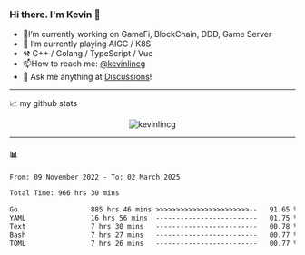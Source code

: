 ### Hi there. I'm Kevin 👋

- 🔭I’m currently working on GameFi, BlockChain, DDD, Game Server
- 🌱 I’m currently playing AIGC / K8S
-   :hammer_and_pick: C++ / Golang / TypeScript / Vue
- 📫How to reach me: [@kevinlincg](https://twitter.com/kevinlincg) 
-   :thought_balloon: Ask me anything at [Discussions](https://github.com/kevinlincg/kevinlincg/issues/new)!

---

📈 my github stats

<p align="center"> <img src="https://github-readme-stats-ouuan.vercel.app/api?username=kevinlincg&theme=dark&show_icons=true&count_private=true" alt="kevinlincg" />

---

#### :bar_chart: 

<!--START_SECTION:waka-->

```txt
From: 09 November 2022 - To: 02 March 2025

Total Time: 966 hrs 30 mins

Go                  885 hrs 46 mins >>>>>>>>>>>>>>>>>>>>>>>--   91.65 %
YAML                16 hrs 56 mins  -------------------------   01.75 %
Text                7 hrs 30 mins   -------------------------   00.78 %
Bash                7 hrs 27 mins   -------------------------   00.77 %
TOML                7 hrs 26 mins   -------------------------   00.77 %
```

<!--END_SECTION:waka-->

